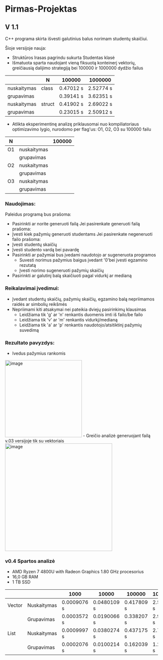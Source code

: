 # Pirmas-Projektas
## V 1.1
C++ programa skirta išvesti galutinius balus norimam studentų skaičiui.

Šioje versijoje nauja: 
- Struktūros Irasas pagrindu sukurta Studentas klasė
- Išmatuota sparta naudojant vieną fiksuotą konteinerį vektorių, greičiausią dalijimo strategiją bei 100000 ir 1000000 dydžio failus

|             | N      | 100000    | 1000000   |
|-------------|--------|-----------|-----------|
| nuskaitymas | class  | 0.47012 s | 2.52774 s |
| grupavimas  |        | 0.39141 s | 3.62351 s |
| nuskaitymas | struct | 0.41902 s | 2.69022 s |
| grupavimas  |        | 0.23015 s | 2.50912 s |

- Atlikta eksperimentinę analizę priklausomai nuo kompiliatoriaus optimizavimo lygio, nurodomo per flag'us: O1, O2, O3 su 100000 failu

| N  |             | 100000 |
|----|-------------|--------|
| O1 | nuskaitymas |        |
|    | grupavimas  |        |
| O2 | nuskaitymas |        |
|    | grupavimas  |        |
| O3 | nuskaitymas |        |
|    | grupavimas  |        |

### Naudojimas:
Paleidus programą bus prašoma:
- Pasirinkti ar norite generuoti failą
Jei pasirenkate generuoti failą prašoma:
- Įvesti kiek pažymių generuoti studentams
Jei pasirenkate negeneruoti failo prašoma:
- Įvesti studentų skaičių 
- Įvesti studento vardą bei pavardę
- Pasirinkti ar pažymiai bus įvedami naudotojo ar sugeneruota programos
    - Suvesti norimus pažymius baigus įvedant '0'bei įvesti egzamino rezutatą
    - Įvesti norimo sugeneruoti pažymių skaičių
- Pasirinkti ar galutinį balą skaičiuoti pagal vidurkį ar medianą

### Reikalavimai įvedimui:
- Įvedant studentų skaičių, pažymių skaičių, egzamino balą nepriimamos raidės ar simbolių reikšmės
- Nepriimami kiti atsakymai nei pateikia dviejų pasirinkimų klausimas 
    - Leidžiama tik 'g' ar 'n' renkantis duomenis imti iš failo/be failo
    - Leidžiama tik 'v' ar 'm' renkantis vidurkį/medianą
    - Leidžiama tik 'a' ar 'p' renkantis naudotojo/atsitiktinį pažymių suvedimą

### Rezultato pavyzdys:
- Ivedus pažymius rankomis
<img width="253" alt="image" src="https://user-images.githubusercontent.com/113300842/195715872-0b732e41-bbe9-495c-9c1b-ef1e6eda8270.png">
- Greičio analizė generuojant failą v.03 versijoje tik su vektoriais
<img width="353" alt="image" src="https://user-images.githubusercontent.com/113300842/195781990-b280cf2b-9496-40f9-a0a5-23003cd3f300.png">

### v0.4 Spartos analizė
- AMD Ryzen 7 4800U with Radeon Graphics 1.80 GHz procesorius
- 16,0 GB RAM
- 1 TB SSD

|        |             | 1000        | 10000       | 100000      | 1000000    | 10000000  |
|--------|-------------|-------------|-------------|-------------|------------|-----------|
| Vector | Nuskaitymas | 0.0009076 s | 0.0480109 s | 0.417809 s  | 2.51257 s  | 22.9082 s |
|        | Grupavimas  | 0.0003572 s | 0.0190066 s | 0.338207 s  | 2.97468 s  | 32.4886 s |
| List   | Nuskaitymas | 0.0009997 s | 0.0380274 s | 0.437175 s  | 2.74462 s  | 23.7884 s |
|        | Grupavimas  | 0.0002076 s | 0.0100214 s | 0.162039 s  | 1.24929 s  | 12.3308 s |









